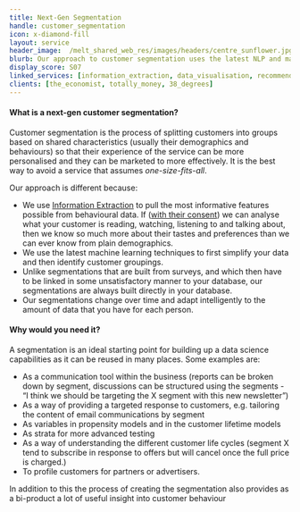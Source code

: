 ```yaml
---
title: Next-Gen Segmentation
handle: customer_segmentation
icon: x-diamond-fill
layout: service
header_image:  /melt_shared_web_res/images/headers/centre_sunflower.jpg
blurb: Our approach to customer segmentation uses the latest NLP and machine learning techniques to build a meaningful and genuinely useful segmentation directly on top of your customer database.
display_score: S07
linked_services: [information_extraction, data_visualisation, recommender_systems]
clients: [the_economist, totally_money, 38_degrees]
---
```


#### What is a next-gen customer segmentation?

Customer segmentation is the process of splitting  customers into groups based on shared characteristics (usually their demographics and behaviours) so that their experience of the service can be more personalised and they can be marketed to more effectively. It is the best way to avoid a service that assumes *one-size-fits-all*.

Our approach is different because:

- We use [Information Extraction](/services/information_extraction) to pull the most informative features possible from behavioural data. If ([with their consent](/ethical_data_science)) we can analyse what your customer is reading, watching, listening to and talking about, then we know so much more about their tastes and preferences than we can ever know from plain demographics.
-  We use the latest machine learning techniques to first simplify your data and then identify customer groupings.
- Unlike segmentations that are built from surveys, and which then have to be linked in some unsatisfactory manner to your database, our segmentations are always built directly in your database.
- Our segmentations change over time and adapt intelligently to the amount of data that you have for each person.

#### Why would you need it?

A segmentation is an ideal starting point for building up a data science capabilities as it can be reused in many places. Some examples are:

- As a communication tool within the business (reports can be broken down by segment, discussions can be structured using the segments - “I think we should be targeting the X segment with this new newsletter”)
- As a way of providing a targeted response to customers, e.g. tailoring the content of email communications by segment
- As variables in propensity models and in the customer lifetime models
- As strata for more advanced testing
- As a way of understanding the different customer life cycles (segment X tend to subscribe in response to offers but will cancel once the full price is charged.)
- To profile customers for partners or advertisers.

In addition to this the process of creating the segmentation also provides as a bi-product a lot of useful insight into customer behaviour
